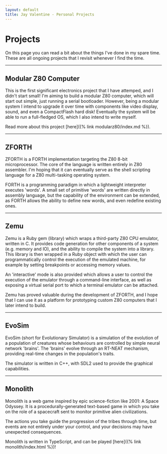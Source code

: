```yaml
---
layout: default
title: Jay Valentine - Personal Projects
---
```


# Projects

On this page you can read a bit about the things I've done in my spare time.
These are all ongoing projects that I revisit whenever I find the time.

----

## Modular Z80 Computer

This is the first significant electronics project that I have attemped, and I didn't start small!
I'm aiming to build a modular Z80 computer, which will start out simple, just running a serial bootloader.
However, being a modular system I intend to upgrade it over time with components like video display, sound,
and even a CompactFlash hard disk! Eventually the system will be able to run a full-fledged OS, which I also intend
to write myself.

Read more about this project [here]({% link modularz80/index.md %}).

----

## ZFORTH

ZFORTH is a FORTH implementation targeting the Z80 8-bit microprocessor.
The core of the language is written entirely in Z80 assembler.
I'm hoping that it can eventually serve as the shell scripting language for
a Z80 multi-tasking operating system.

FORTH is a programming paradigm in which a lightweight interpreter executes
'words'. A small set of primitive 'words' are written directly in assembly language,
but the capability of the environment can be extended, as FORTH allows the ability
to define new words, and even redefine existing ones.

----

## Zemu

Zemu is a Ruby gem (library) which wraps a third-party Z80 CPU emulator, written in C.
It provides code generation for other components of a system (e.g. memory and IO),
and the ability to compile the system into a library. This library is then wrapped in a Ruby
object with which the user can programmatically control the execution of the emulated machine, for example
by setting breakpoints or accessing memory values.

An 'interactive' mode is also provided which allows a user to control the execution of the emulator
through a command-line interface, as well as exposing a virtual serial port to which a terminal
emulator can be attached.

Zemu has proved valuable during the development of ZFORTH, and I hope that I can use it as a platform
for prototyping custom Z80 computers that I later intend to build.

----

## EvoSim

EvoSim (short for Evolutionary Simulator) is a simulation of the evolution of a population of creatures
whose behaviours are controlled by simple neural network 'brains'. The 'brains' evolve through an RT-NEAT
mechanism, providing real-time changes in the population's traits.

The simulator is written in C++, with SDL2 used to provide the graphical capabilities.

----

## Monolith

Monolith is a web game inspired by epic science-fiction like 2001: A Space Odyssey.
It is a procedurally-generated text-based game in which you take on the role of a
spacecraft sent to monitor primitive alien civilizations.

The actions you take guide the progression of the tribes through time, but events are not
entirely under your control, and your decisions may have unexpected consequences.

Monolith is written in TypeScript, and can be played [here]({% link monolith/index.html %})!
